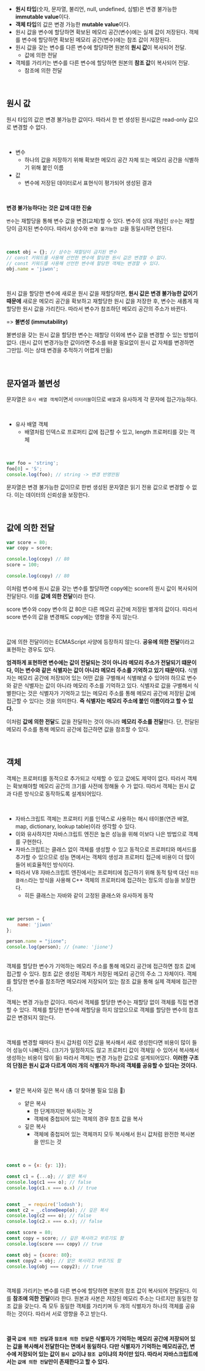 - **원시 타입**(숫자, 문자열, 불리언, null, undefined, 심벌)은 변경 불가능한 **immutable value**이다.
- **객체 타입**의 값은 변경 가능한 **mutable value**이다.
- 원시 값을 변수에 할당하면 확보된 메모리 공간(변수)에는 실제 값이 저장된다. 객체를 변수에 할당하면 확보된 메모리 공간(변수)에는 참조 값이 저장된다.
- 원시 값을 갖는 변수를 다른 변수에 할당하면 원본의 **원시 값**이 복사되어 전달. 
  - 값에 의한 전달
- 객체를 가리키는 변수를 다른 변수에 할당하면 원본의 **참조 값**이 복사되어 전달.
  - 참조에 의한 전달

<br/>

## 원시 값

원시 타입의 값은 변경 불가능한 값이다. 따라서 한 번 생성된 원시값은 read-only 값으로 변경할 수 없다.

<br/>

- 변수
  -  하나의 값을 저장하기 위해 확보한 메모리 공간 자체 또는 메모리 공간을 식별하기 위해 붙인 이름
- 값
  - 변수에 저장된 데이터로서 표현식이 평가되어 생성된 결과

<br/>

**변경 불가능하다는 것은 값에 대한 진술**

`변수`는 재할당을 통해 변수 값을 변경(교체)할 수 있다. 변수의 상대 개념인 `상수`는 재할당이 금지된 변수이다. 따라서 상수와 `변경 불가능한 값`을 동일시하면 안된다. 

<br/>

```javascript
const obj = {}; // 상수는 재할당이 금지된 변수
// const 키워드를 사용해 선언한 변수에 할당한 원시 값은 변경할 수 없다.
// const 키워드를 사용해 선언한 변수에 할당한 객체는 변경할 수 있다.
obj.name = 'jiwon'; 
```

<br/>

 원시 값을  할당한 변수에 새로운 원시 값을 재할당하면, **원시 값은 변경 불가능한 값이기 때문에** 새로운 메모리 공간을 확보하고 재할당한 원시 값을 저장한 후, 변수는 새롭게 재할당한 원시 값을 가리킨다. 따라서 변수가 참조하던 메모리 공간의 주소가 바뀐다.  

=> **불변성 (immutability)**

불변성을 갖는 원시 값을 할당한 변수는 재할당 이외에 변수 값을 변경할 수 있는 방법이 없다. (원시 값이 변경가능한 값이라면 주소를 바꿀 필요없이 원시 값 자체를 변경하면 그만임. 이는 상태 변경을 추적하기 어렵게 만듦)

<br/>

## 문자열과 불변성

문자열은 `유사 배열 객체`이면서 `이터러블`이므로 `배열`과 유사하게 각 문자에 접근가능하다. 

<br/>

- 유사 배열 객체
  - 배열처럼 인덱스로 프로퍼티 값에 접근할 수 있고, length 프로퍼티를 갖는 객체

<br/>

```javascript
var foo = 'string';
foo[0] = 'S';
console.log(foo); // string -> 변경 반영안됨
```

문자열은 변경 불가능한 값이므로 한번 생성된 문자열은 읽기 전용 값으로 변경할 수 없다. 이는 데이터의 신뢰성을 보장한다.

<br/>

## 값에 의한 전달

```javascript
var score = 80;
var copy = score;

console.log(copy) // 80
score = 100;

console.log(copy) // 80
```

이처럼 변수에 원시 값을 갖는 변수를 할당하면 copy에는 score의 원시 값이 복사되어 전달된다. 이를 **값에 의한 전달**이라 한다.

score 변수와 copy 변수의 값 80은 다른 메모리 공간에 저장된 별개의 값이다. 따라서 score 변수의 값을 변경해도 copy에는 영향을 주지 않는다.

<br/>

값에 의한 전달이라는 ECMAScript 사양에 등장하지 않는다. **공유에 의한 전달**이라고 표현하는 경우도 있다. 

**엄격하게 표현하면 변수에는 값이 전달되는 것이 아니라 메모리 주소가 전달되기 떄문이다, 이는 변수와 같은 식별자는 값이 아니라 메모리 주소를 기억하고 있기 때문이다.** 식별자는 메모리 공간에 저장되어 있는 어떤 값을 구별해서 식별해낼 수 있어야 하므로 변수와 같은 식별자는 값이 아니라 메모리 주소를 기억하고 있다. 식별자로 값을 구별해서 식별한다는 것은 식별자가 기억하고 있는 메모리 주소를 통해 메모리 공간에 저장된 값에 접근할 수 있다는 것을 의미한다. **즉 식별자는 메모리 주소에 붙인 이름이라고 할 수 있다.**

이처럼 **값에 의한 전달**도 값을 전달하는 것이 아니라 **메모리 주소를 전달**한다. 단, 전달된 메모리 주소를 통해 메모리 공간에 접근하면 값을 참조할 수 있다.



<br/>

## 객체

객체는 프로퍼티를 동적으로 추가되고 삭제할 수 있고 값에도 제약이 없다. 따라서 객체는 확보해야할 메모리 공간의 크기를 사전에 정해둘 수 가 없다. 따라서 객체는 원시 값과 다른 방식으로 동작하도록 설계되어있다.

<br/>

- 자바스크립트 객체는 프로퍼티 키를 인덱스로 사용하는 해시 테이블(연관 배열, map, dictionary, lookup table)이라 생각할 수 있다. 
- 이와 유사하지만 자바스크립트 엔진은 높은 성능을 위해 이보다 나은 방법으로 객체를 구현한다.
- 자바스크립트는 클래스 없이 객체를 생성할 수 있고 동적으로 프로퍼티와 메서드를 추가할 수 있으므로 성능 면에서는 객체의 생성과 프로퍼티 접근에 비용이 더 많이 들어 비효율적인 방식이다.
- 따라서 V8 자바스크립트 엔진에서는 프로퍼티에 접근하기 위해 동적 탐색 대신 `히든 클래스`라는 방식을 사용해 C++ 객체의 프로퍼티에 접근하는 정도의 성능을 보장한다.
  - 히든 클래스는 자바와 같이 고정된 클래스와 유사하게 동작

<br/>

```javascript
var person = {
	name: 'jiwon'
};

person.name = "jione";
console.log(person); // {name: 'jione'}
```
<br/>  
객체를 할당한 변수가 기억하는 메모리 주소를 통해 메모리 공간에 접근하면 참조 값에 접근할 수 있다. 참조 값은 생성된 객체가 저장된 메모리 공간의 주소 그 자체이다. 객체를 할당한 변수를 참조하면 메모리에 저장되어 있는 참조 값을 통해 실제 객체에 접근한다.

객체는 변경 가능한 값이다. 따라서 객체를 할당한 변수는 재할당 없이 객체를 직접 변경할 수 있다. 객체를 할당한 변수에 재할당을 하지 않았으므로 객체를 할당한 변수의 참조 값은 변경되지 않는다.

<br/>

객체를 변경할 때마다 원시 갑처럼 이전 값을 복사해서 새로 생성한다면 비용이 많이 들어 성능이 나빠진다. (크기가 일정하지도 않고 프로퍼티 값이 객체일 수 있어서 복사해서 생성하는 비용이 많이 듦) 따라서 객체는 변경 가능한 값으로 설계되어있다. **이러한 구조의 단점은 원시 값과 다르게 여러 개의 식별자가 하나의 객체를 공유할 수 있다는 것이다.** 

<br/>

- 얕은 복사와 깊은 복사 (좀 더 찾아볼 필요 있음 💩)

  - 얕은 복사
    - 한 단계까지만 복사하는 것
    - 객체에 중첩되어 있는 객체의 경우 참조 값을 복사
  - 깊은 복사
    - 객체에 중첩되어 있는 객체까지 모두 복사해서 원시 값처럼 완전한 복사본을 만드는 것

<br/>


  ```javascript
  const o = {x: {y: 1}};
  
  const c1 = {...o}; // 얕은 복사
  console.log(c1 === o); // false
  console.log(c1.x === o.x) // true
  
  
  const _ = require('lodash');
  const c2 = _.cloneDeep(o); // 깊은 복사
  console.log(c2 === o); // false
  console.log(c2.x === o.x); // false
  ```

  

  ```javascript
  const score = 80;
  const copy = score; // 깊은 복사라고 부르기도 함
  console.log(score === copy) // true
  
  const obj = {score: 80};
  const copy2 = obj; // 얕은 복사라고 부르기도 함
  console.log(obj === copy2); // true 
  ```

  <br/>

객체를 가리키는 변수를 다른 변수에 할당하면 원본의 참조 값이 복사되어 전달된다. 이를 **참조에 의한 전달**이라 한다. 원본과 사본은 저장된 메모리 주소는 다르지만 동일한 참조 값을 갖는다. 즉 모두 동일한 객체를 가리키며 두 개의 식별자가 하나의 객체를 공유하는 것이다. 따라서 서로 영향을 주고 받는다.

<br/>

**결국 `값에 의한 전달`과 `참조에 의한 전달`은 식별자가 기억하는 메모리 공간에 저장되어 있는 값을 복사해서 전달한다는 면에서 동일하다. 다만 식별자가 기억하는 메모리공간, 변수에 저장되어 있는 값이 `원시 값`이냐 `참조 값`이냐의 차이만 있다. 따라서 자바스크립트에서는 `값에 의한 전달`만이 존재한다고 할 수 있다.**



